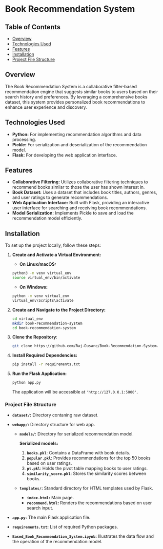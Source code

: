 # Book Recommendation System

## Table of Contents

- [Overview](#overview)
- [Technologies Used](#technologies-used)
- [Features](#features)
- [Installation](#installation)
- [Project File Structure](#project-file-structure)

## Overview

The Book Recommendation System is a collaborative filter-based recommendation engine that suggests similar books to users based on their search history and preferences. By leveraging a comprehensive books dataset, this system provides personalized book recommendations to enhance user experience and discovery.

## Technologies Used

- **Python:** For implementing recommendation algorithms and data processing.
- **Pickle:** For serialization and deserialization of the recommendation model.
- **Flask:** For developing the web application interface.

## Features

- **Collaborative Filtering:** Utilizes collaborative filtering techniques to recommend books similar to those the user has shown interest in.
- **Book Dataset:** Uses a dataset that includes book titles, authors, genres, and user ratings to generate recommendations.
- **Web Application Interface:** Built with Flask, providing an interactive user interface for searching and receiving book recommendations.
- **Model Serialization:** Implements Pickle to save and load the recommendation model efficiently.

## Installation

To set up the project locally, follow these steps:

1. **Create and Activate a Virtual Environment:**
    
    - **On Linux/macOS:**

    ```bash
    python3 -m venv virtual_env
    source virtual_env/bin/activate
    ```
    
    - **On Windows:**
    
    ```bash
    python -m venv virtual_env
    virtual_env\Scripts\activate

    ```
    
3. **Create and Navigate to the Project Directory:**

    ```bash
    cd virtual_env
    mkdir book-recommendation-system
    cd book-recommendation-system
    ```
    
2. **Clone the Repository:**

   ```bash
   git clone https://github.com/Raj-Dusane/Book-Recommendation-System.git
   ```

4. **Install Required Dependencies:**

    ```bash
    pip install -r requirements.txt
    ```
5. **Run the Flask Application:**

    ```bash
    python app.py
    ```
    The application will be accessible at `'http://127.0.0.1:5000'`.
    

### Project File Structure

- **`dataset/`:** Directory contaning raw dataset.

- **`webapp/`:** Directory structure for web app.

    - **`models/`:**  Directory for serialized recommendation model.
    
        **Serialized models:**
        1) **`books.pkl`**: Contains a DataFrame with book details.
        2) **`popular.pkl`**: Provides recommendations for the top 50 books based on user ratings. 
        3) **`pt.pkl`**: Holds the pivot table mapping books to user ratings.
        4) **`similarity_score.pkl`**: Stores the similarity scores between books.

    - **`templates/`:** Standard directory for HTML templates used by Flask.

      - **`index.html`:** Main page.
      - **`recommend.html`:** Renders the recommendations based on user search input.

- **`app.py`:** The main Flask application file.

- **`requirements.txt`:** List of required Python packages.

- **`Based_Book_Recommendation_System.ipynb`:** Illustrates the data flow and the operation of the recommendation model.
